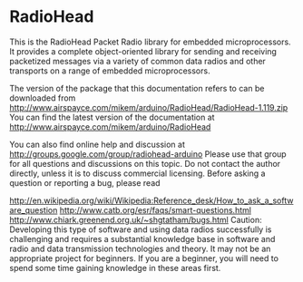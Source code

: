 # RadioHead
This is the RadioHead Packet Radio library for embedded microprocessors. It provides a complete object-oriented library for sending and receiving packetized messages via a variety of common data radios and other transports on a range of embedded microprocessors.

The version of the package that this documentation refers to can be downloaded from http://www.airspayce.com/mikem/arduino/RadioHead/RadioHead-1.119.zip You can find the latest version of the documentation at http://www.airspayce.com/mikem/arduino/RadioHead

You can also find online help and discussion at http://groups.google.com/group/radiohead-arduino Please use that group for all questions and discussions on this topic. Do not contact the author directly, unless it is to discuss commercial licensing. Before asking a question or reporting a bug, please read

http://en.wikipedia.org/wiki/Wikipedia:Reference_desk/How_to_ask_a_software_question
http://www.catb.org/esr/faqs/smart-questions.html
http://www.chiark.greenend.org.uk/~shgtatham/bugs.html
Caution: Developing this type of software and using data radios successfully is challenging and requires a substantial knowledge base in software and radio and data transmission technologies and theory. It may not be an appropriate project for beginners. If you are a beginner, you will need to spend some time gaining knowledge in these areas first.

